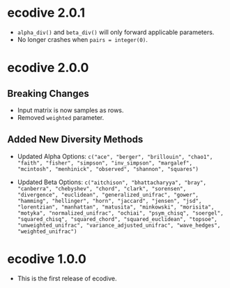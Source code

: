 
# ecodive 2.0.1

* `alpha_div()` and `beta_div()` will only forward applicable parameters.
* No longer crashes when `pairs = integer(0)`.



# ecodive 2.0.0

## Breaking Changes

* Input matrix is now samples as rows.
* Removed `weighted` parameter.

## Added New Diversity Methods

* Updated Alpha Options: `c("ace", "berger", "brillouin", "chao1", "faith", "fisher", "simpson", "inv_simpson", "margalef", "mcintosh", "menhinick", "observed", "shannon", "squares")`

* Updated Beta Options: `c("aitchison", "bhattacharyya", "bray", "canberra", "chebyshev", "chord", "clark", "sorensen", "divergence", "euclidean", "generalized_unifrac", "gower", "hamming", "hellinger", "horn", "jaccard", "jensen", "jsd", "lorentzian", "manhattan", "matusita", "minkowski", "morisita", "motyka", "normalized_unifrac", "ochiai", "psym_chisq", "soergel", "squared_chisq", "squared_chord", "squared_euclidean", "topsoe", "unweighted_unifrac", "variance_adjusted_unifrac", "wave_hedges", "weighted_unifrac")`



# ecodive 1.0.0

* This is the first release of ecodive.
